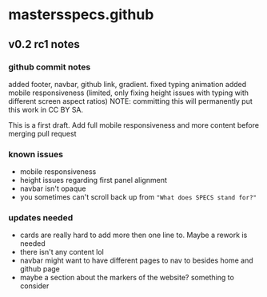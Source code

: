 # mastersspecs.github

## v0.2 rc1 notes
### github commit notes
added footer, navbar, github link, gradient.
fixed typing animation
added mobile responsiveness (limited, only fixing height issues with typing with different screen aspect ratios)
NOTE: committing this will permanently put this work in CC BY SA.

This is a first draft. Add full mobile responsiveness and more content before merging pull request
### known issues
- mobile responsiveness
- height issues regarding first panel alignment
- navbar isn't opaque
- you sometimes can't scroll back up from `"What does SPECS stand for?"`
### updates needed
- cards are really hard to add more then one line to. Maybe a rework is needed
- there isn't any content lol
- navbar might want to have different pages to nav to besides home and github page
- maybe a section about the markers of the website? something to consider